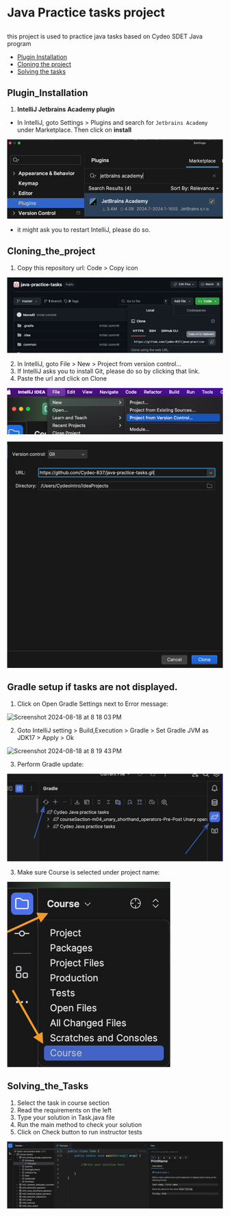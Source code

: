 
# Java Practice tasks project

## 
this project is used to practice java tasks based on Cydeo SDET Java program

- [Plugin Installation](#plugin_installation)
- [Cloning the project](#Cloning_the_project)
- [Solving the tasks](#solving_the_tasks)

## Plugin_Installation

1. **IntelliJ Jetbrains Academy plugin**

- In IntelliJ, goto Settings > Plugins and search for `Jetbrains Academy` under Marketplace. Then click on **install**

![plugin .png](common/src/main/resources/images/plugin.png)

- it might ask you to restart IntelliJ, please do so.

## Cloning_the_project

1. Copy this repository url: Code > Copy icon

![url.png](common/src/main/resources/images/url.png)

2. In IntelliJ, goto File > New > Project from version control...
3. If IntelliJ asks you to install Git, please do so by clicking that link.
4. Paste the url and click on Clone

![clone.png](common/src/main/resources/images/clone.png)

![enter_url.png](common/src/main/resources/images/enter_url.png)

## Gradle setup if tasks are not displayed.

1) Click on Open Gradle Settings next to Error message:

![Screenshot 2024-08-18 at 8 18 03 PM](https://github.com/user-attachments/assets/3486b753-9018-4af8-ae13-713360d8a5e4)


2) Goto IntelliJ setting > Build,Execution > Gradle > Set Gradle JVM as JDK17 > Apply > Ok

![Screenshot 2024-08-18 at 8 19 43 PM](https://github.com/user-attachments/assets/c0340abd-c276-419e-bb49-2e9266b7b8d5)


3) Perform Gradle update:

![update.png](common/src/main/resources/images/update.png)

3) Make sure Course is selected under project name:

![course_selection.png](common/src/main/resources/images/course_selection.png)

## Solving_the_Tasks

1) Select the task in course section
2) Read the requirements on the left
3) Type your solution in Task.java file
4) Run the main method to check your solution
5) Click on Check button to run instructor tests

![solve_task.png](common/src/main/resources/images/solve_task.png)

